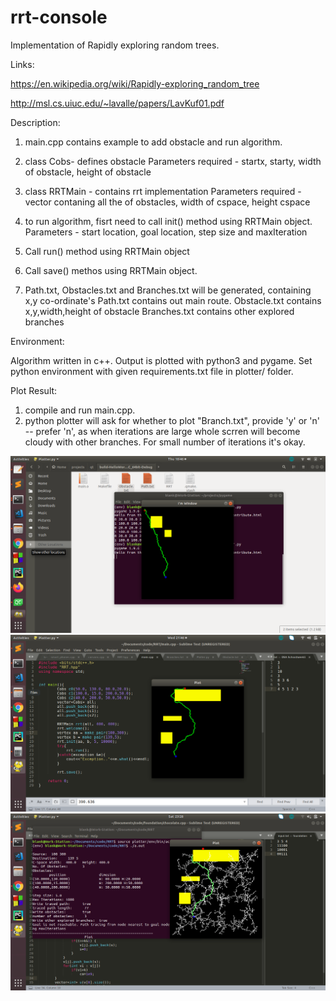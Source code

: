 # rrt-console

Implementation of Rapidly exploring random trees.

Links:

https://en.wikipedia.org/wiki/Rapidly-exploring_random_tree

http://msl.cs.uiuc.edu/~lavalle/papers/LavKuf01.pdf

Description:

1. main.cpp  contains example to add obstacle and run algorithm.
2. class Cobs- defines obstacle
Parameters required - startx, starty, width of obstacle, height of obstacle

3. class RRTMain - contains rrt implementation
Parameters required - vector contaning all the of obstacles, width of cspace, height cspace  

4. to run algorithm, fisrt need to call init() method using RRTMain object.
   Parameters - start location, goal location, step size and maxIteration
   
5. Call run() method using RRTMain object
6. Call save() methos using RRTMain object.
7. Path.txt, Obstacles.txt and Branches.txt will be generated, containing x,y co-ordinate's
Path.txt contains out main route.
Obstacle.txt contains x,y,width,height of obstacle
Branches.txt contains other explored branches

Environment:

Algorithm written in c++. Output is plotted with python3 and pygame.
Set python environment with given requirements.txt file in plotter/ folder.

Plot Result:

1. compile and run main.cpp. 
2. python plotter will ask for whether to plot "Branch.txt", provide 'y' or 'n'  -- prefer 'n', as when iterations are large whole scrren will become cloudy with other branches. For small number of iterations it's okay.


![](https://github.com/Pravesh-Jamgade/rrt-console/blob/master/img/Screenshot%20from%202020-03-26%2018-46-55.png)
![](https://github.com/Pravesh-Jamgade/rrt-console/blob/master/img/Screenshot%20from%202020-04-01%2021-46-31.png)
![](https://github.com/Pravesh-Jamgade/rrt-console/blob/master/img/Screenshot%20from%202020-04-04%2023-28-15.png)
